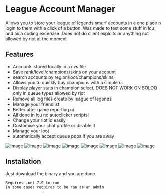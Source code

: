 
# League Account Manager

Allows you to store your league of legends smurf accounts in a one place n login to them with a click of a button.
Was made to test some stuff in lcu and as a coding excersise. Does not do client exploits or anything not allowed by riot at the moment


## Features

- Accounts stored locally in a cvs file
- Save rank/level/champions/skins on your account
- search accounts by region/loot/champions/skins
- Allows you to quickly buy champions with a simple ui
- Display player stats in champion select, DOES NOT WORK ON SOLOQ only in queue types allowed by riot
- Remove all log files create by league of legends
- Manage your friendlist
- Better after game reporting ui
- All done in lcu no autoclicker scripts!
- Change your riot id easily
- Customise your chat profile or disable it
- Manage your loot
- automatically accept queue pops if you are away



![image](https://github.com/Ja-Sa-La/League-Account-Manager/assets/133235384/5f87db91-54ba-48f5-a03f-d91751b79551)
![image](https://github.com/Ja-Sa-La/League-Account-Manager/assets/133235384/ca4deff9-d291-4bc7-8b18-49eb28cb955e)
![image](https://github.com/Ja-Sa-La/League-Account-Manager/assets/133235384/cd199dc7-2f59-4cf6-aa08-0a5d2624dd12)
![image](https://github.com/Ja-Sa-La/League-Account-Manager/assets/133235384/e51377d1-7c8c-48c8-b51e-5b1e7bf3bc54)
![image](https://github.com/Ja-Sa-La/League-Account-Manager/assets/133235384/1c28ac75-9474-4365-9f1a-bd3e8e697c0d)
![image](https://github.com/Ja-Sa-La/League-Account-Manager/assets/133235384/73d84fd7-9627-49f4-bac5-bc883248d41f)
![image](https://github.com/Ja-Sa-La/League-Account-Manager/assets/133235384/a8b0d2b0-3246-416a-bbb5-8ba266a40d14)
![image](https://github.com/Ja-Sa-La/League-Account-Manager/assets/133235384/3db5e79f-621d-41bb-8e16-75462f59f482)








## Installation

Just download the binary and you are done

```
Requires .net 7.0 to run
In some cases requires to be ran as an admin
```

